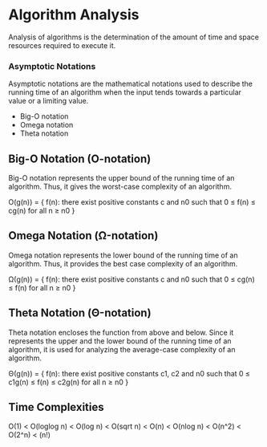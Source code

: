 # Algorithm Analysis

Analysis of algorithms is the determination of the amount of time and space resources required to execute it.

### Asymptotic Notations

Asymptotic notations are the mathematical notations used to describe the running time of an algorithm when the input tends towards a particular value or a limiting value.

- Big-O notation
- Omega notation
- Theta notation

## Big-O Notation (O-notation)

Big-O notation represents the upper bound of the running time of an algorithm. Thus, it gives the worst-case complexity of an algorithm.

O(g(n)) = { f(n): there exist positive constants c and n0 such that 0 ≤ f(n) ≤ cg(n) for all n ≥ n0 }

## Omega Notation (Ω-notation)

Omega notation represents the lower bound of the running time of an algorithm. Thus, it provides the best case complexity of an algorithm.

Ω(g(n)) = { f(n): there exist positive constants c and n0 such that 0 ≤ cg(n) ≤ f(n) for all n ≥ n0 }

## Theta Notation (Θ-notation)

Theta notation encloses the function from above and below. Since it represents the upper and the lower bound of the running time of an algorithm, it is used for analyzing the average-case complexity of an algorithm.

Θ(g(n)) = { f(n): there exist positive constants c1, c2 and n0 such that 0 ≤ c1g(n) ≤ f(n) ≤ c2g(n) for all n ≥ n0 }

## Time Complexities

O(1) < O(loglog n) < O(log n) < O(sqrt n) < O(n) < O(nlog n) < O(n^2) < O(2^n) < (n!)